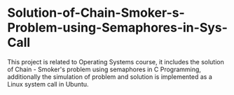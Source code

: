 # Solution-of-Chain-Smoker-s-Problem-using-Semaphores-in-Sys-Call
This project is related to Operating Systems course, it includes the solution of Chain - Smoker's problem using semaphores in C Programming, additionally the simulation of problem and solution is implemented as a Linux system call in Ubuntu.
